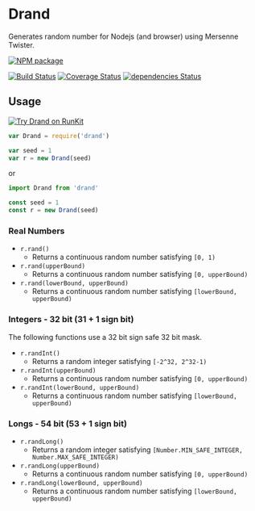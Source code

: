 # Drand

Generates random number for Nodejs (and browser) using Mersenne Twister.

[![NPM package](https://nodei.co/npm/drand.png)](https://www.npmjs.com/package/drand)

[![Build Status](https://travis-ci.org/de314/drand.svg?branch=master)](https://travis-ci.org/de314/drand)
[![Coverage Status](https://coveralls.io/repos/github/de314/drand/badge.svg?branch=master)](https://coveralls.io/github/de314/drand?branch=master)
[![dependencies Status](https://david-dm.org/de314/generator-create-npm-package/status.svg)](https://david-dm.org/de314/generator-create-npm-package)

## Usage

[![Try Drand on RunKit](https://badge.runkitcdn.com/Drand.svg)](https://npm.runkit.com/drand)

```javascript
var Drand = require('drand')

var seed = 1
var r = new Drand(seed)
```

or

```javascript
import Drand from 'drand'

const seed = 1
const r = new Drand(seed)
```

### Real Numbers

* `r.rand()`
  * Returns a continuous random number satisfying `[0, 1)`
* `r.rand(upperBound)`
  * Returns a continuous random number satisfying `[0, upperBound)`
* `r.rand(lowerBound, upperBound)`
  * Returns a continuous random number satisfying `[lowerBound, upperBound)`

### Integers - 32 bit (31 + 1 sign bit)

The following functions use a 32 bit sign safe 32 bit mask.

* `r.randInt()`
  * Returns a random integer satisfying `[-2^32, 2^32-1)`
* `r.randInt(upperBound)`
  * Returns a continuous random number satisfying `[0, upperBound)`
* `r.randInt(lowerBound, upperBound)`
  * Returns a continuous random number satisfying `[lowerBound, upperBound)`

### Longs - 54 bit (53 + 1 sign bit)

* `r.randLong()`
  * Returns a random integer satisfying `[Number.MIN_SAFE_INTEGER, Number.MAX_SAFE_INTEGER)`
* `r.randLong(upperBound)`
  * Returns a continuous random number satisfying `[0, upperBound)`
* `r.randLong(lowerBound, upperBound)`
  * Returns a continuous random number satisfying `[lowerBound, upperBound)`
